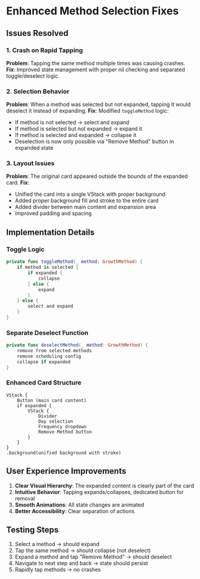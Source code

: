 # Enhanced Method Selection Fixes

## Issues Resolved

### 1. Crash on Rapid Tapping
**Problem**: Tapping the same method multiple times was causing crashes.
**Fix**: Improved state management with proper nil checking and separated toggle/deselect logic.

### 2. Selection Behavior
**Problem**: When a method was selected but not expanded, tapping it would deselect it instead of expanding.
**Fix**: Modified `toggleMethod` logic:
- If method is not selected → select and expand
- If method is selected but not expanded → expand it
- If method is selected and expanded → collapse it
- Deselection is now only possible via "Remove Method" button in expanded state

### 3. Layout Issues
**Problem**: The original card appeared outside the bounds of the expanded card.
**Fix**: 
- Unified the card into a single VStack with proper background
- Added proper background fill and stroke to the entire card
- Added divider between main content and expansion area
- Improved padding and spacing

## Implementation Details

### Toggle Logic
```swift
private func toggleMethod(_ method: GrowthMethod) {
    if method is selected {
        if expanded {
            collapse
        } else {
            expand
        }
    } else {
        select and expand
    }
}
```

### Separate Deselect Function
```swift
private func deselectMethod(_ method: GrowthMethod) {
    remove from selected methods
    remove scheduling config
    collapse if expanded
}
```

### Enhanced Card Structure
```
VStack {
    Button (main card content)
    if expanded {
        VStack {
            Divider
            Day selection
            Frequency dropdown
            Remove Method button
        }
    }
}
.background(unified background with stroke)
```

## User Experience Improvements

1. **Clear Visual Hierarchy**: The expanded content is clearly part of the card
2. **Intuitive Behavior**: Tapping expands/collapses, dedicated button for removal
3. **Smooth Animations**: All state changes are animated
4. **Better Accessibility**: Clear separation of actions

## Testing Steps

1. Select a method → should expand
2. Tap the same method → should collapse (not deselect)
3. Expand a method and tap "Remove Method" → should deselect
4. Navigate to next step and back → state should persist
5. Rapidly tap methods → no crashes